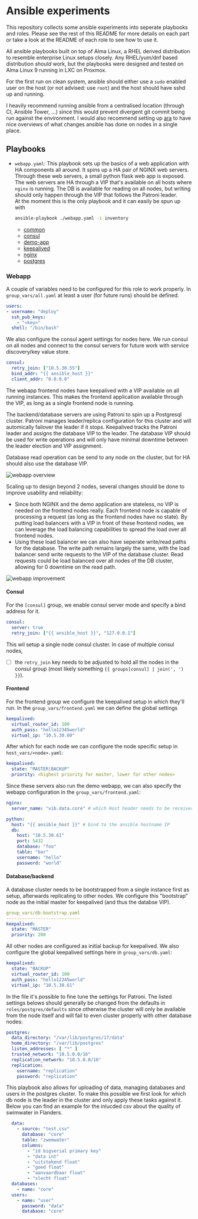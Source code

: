 # Ansible experiments

This repository collects some ansible experiments into seperate playbooks and
roles. Please see the rest of this README for more details on each part or take a
look at the README of each role to see how to use it.

All ansible playbooks built on top of Alma Linux, a RHEL derived distribution to
resemble enterprise Linux setups closely. Any RHEL/yum/dnf based distribution
_should_ work, but the playbooks were designed and tested on Alma Linux 9 running
in LXC on Proxmox.

For the first run on clean system, ansible should either use a `sudo` enabled
user on the host (or not advised: use `root`) and the host should have sshd up
and running.

I heavily recommend running ansible from a centralised location (through CI,
Ansible Tower, ...) since this would prevent divergent git commit being run
against the environment. I would also recommend setting up
[ara](https://ara.recordsansible.org) to have nice overviews of what changes
ansible has done on nodes in a single place.

## Playbooks

* `webapp.yaml`: This playbook sets up the basics of a web application with HA
  components all around. It spins up a HA pair of NGINX web servers. Through
  these web servers, a small python flask web app is exposed. The web servers are
  HA through a VIP that's available on all hosts where `nginx` is running. The DB
  is available for reading on all nodes, but writing should only happen through
  the VIP that follows the Patroni leader.  
  At the moment this is the only playbook and it can easily be spun up with
  ```bash
  ansible-playbook ./webapp.yaml -i inventory
  ```
  * [common](roles/common)
  * [consul](roles/consul)
  * [demo-app](roles/demo-app)
  * [keepalived](roles/keepalived)
  * [nginx](roles/nginx)
  * [postgres](roles/postgres)

### Webapp

A couple of variables need to be configured for this role to work properly. In
`group_vars/all.yaml` at least a user (for future runs) should be defined.

```yaml
users:
- username: "deploy"
  ssh_pub_keys:
    - "<key>"
  shell: "/bin/bash"
```

We also configure the consul agent settings for nodes here. We run consul on all
nodes and connect to the consul servers for future work with service
discovery/key value store.

```yaml
consul:
  retry_join: ["10.5.30.55"]
  bind_addr: "{{ ansible_host }}"
  client_addr: "0.0.0.0"
```

The webapp frontend nodes have keepalived with a VIP available on all running
instances. This makes the frontend application available through the VIP, as long
as a single frontend node is running.

The backend/database servers are using Patroni to spin up a Postgresql cluster.
Patroni manages leader/replica configuration for this cluster and will
automically failover the leader if it stops. Keepalived tracks the Patroni leader
and assigns the database VIP to the leader. The database VIP should be used for
write operations and will only have minimal downtime between the leader election
and VIP assignment.

Database read operation can be send to any node on the cluster, but for HA should
also use the database VIP.

![webapp overview](./webapp.png)

Scaling up to design beyond 2 nodes, several changes should be done to improve
usability and reliability:

* Since both NGINX and the demo application are stateless, no VIP is needed on
  the frontend nodes really. Each frontend node is capable of processing a
  request (as long as the frontend nodes have no state). By putting load
  balancers with a VIP in front of these frontend nodes, we can leverage the load
  balancing capabilities to spread the load over all frontend nodes.
* Using these load balancer we can also have seperate write/read paths for the
  database. The write path remains largely the same, with the load balancer send
  write requests to the VIP of the database cluster. Read requests could be load
  balanced over all nodes of the DB cluster, allowing for 0 downtime on the read path.

![webapp improvement](./webapp-improvements.png)

#### Consul

For the `[consul]` group, we enable consul server mode and specify a bind address
for it.

```yaml
consul:
  server: true
  retry_join: ["{{ ansible_host }}", "127.0.0.1"]
```

This wil setup a single node consul cluster. In case of multiple consul nodes,
  * [ ] the `retry_join` key needs to be adjusted to hold all the nodes in the consul
group (most likely something `{{ groups[consul] | join(', ') }}`).

#### Frontend

For the frontend group we configure the keepalived setup in which they'll run. In
the `group_vars/frontend.yaml` we can define the global settings

```yaml
keepalived:
  virtual_router_id: 100
  auth_pass: "hello12345world"
  virtual_ip: "10.5.30.60"
```

After which for each node we can configure the node specific setup in `host_vars/<node>.yaml`:

```yaml
keepalived:
  state: "MASTER|BACKUP"
  priority: <highest priority for master, lower for other nodes>
```

Since these servers also run the demo webapp, we can also specify the webapp
configuration in the `group_vars/frontend.yaml`:

```yaml
nginx:
  server_name: "vib.data.core" # which Host header needs to be receiver by nginx

python:
  host: "{{ ansible_host }}" # bind to the ansible hostname IP
  db:
    host: "10.5.30.61"
    port: 5432
    database: "foo"
    table: "bar"
    username: "hello"
    password: "world"
```

#### Database/backend

A database cluster needs to be bootstrapped from a single instance first as
setup, afterwards replicating to other nodes. We configure this "bootstrap" node
as the initial master for keepalived (and thus the databse VIP).

```yaml
group_vars/db-bootstrap.yaml
----------------------------
keepalived:
  state: "MASTER"
  priority: 200
```

All other nodes are configured as initial backup for keepalived. We also
configure the global keepalived settings here in `group_vars/db.yaml`:

```yaml
keepalived:
  state: "BACKUP"
  virtual_router_id: 100
  auth_pass: "hello12345world"
  virtual_ip: "10.5.30.61"
```

In the file it's possible to fine tune the settings for Patroni. The listed
settings belows should generally be changed from the defaults in
`roles/postgres/defaults` since otherwise the cluster will only be available from
the node itself and will fail to even cluster properly with other database nodes:

```yaml
postgres:
  data_directory: "/var/lib/postgres/17/data"
  home_directory: "/var/lib/postgres"
  listen_addresses: [ "*" ]
  trusted_network: "10.5.0.0/16"
  replication_network: "10.5.0.0/16"
  replication:
    username: "replication"
    password: "replication"
```

This playbook also allows for uploading of data, managing databases and users in
the postgres cluster. To make this possible we first look for which db node is
the leader in the cluster and only apply these tasks against it. Below you can
find an example for the inlucded csv about the quality of swimwater in Flanders.

```yaml
  data:
    - source: "test.csv"
      database: "core"
      table: "zwemwater"
      columns:
        - "id bigserial primary key"
        - "data int"
        - "uitstekend float"
        - "goed float"
        - "aanvaardbaar float"
        - "slecht float"
  databases:
    - name: "core"
  users:
    - name: "user"
      password: "data"
      database: "core"
```


